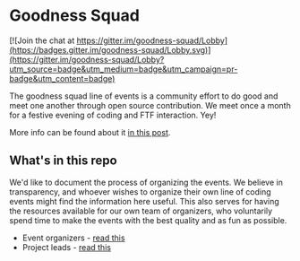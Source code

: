 # Goodness Squad

[![Join the chat at https://gitter.im/goodness-squad/Lobby](https://badges.gitter.im/goodness-squad/Lobby.svg)](https://gitter.im/goodness-squad/Lobby?utm_source=badge&utm_medium=badge&utm_campaign=pr-badge&utm_content=badge)

The goodness squad line of events is a community effort to do good and meet one another through open source contribution. We meet once a month for a festive evening of coding and FTF interaction. Yey!

More info can be found about it [in this post](https://hackernoon.com/goodness-squad-a8704d594a7a).

## What's in this repo
We'd like to document the process of organizing the events. We believe in transparency, and whoever wishes to organize their own line of coding events might find the information here useful.
This also serves for having the resources available for our own team of organizers, who voluntarily spend time to make the events with the best quality and as fun as possible.

- Event organizers - [read this](https://github.com/jsIsrael/goodness-squad/blob/master/how-to-organize-an-event.md)
- Project leads - [read this](https://github.com/jsIsrael/goodness-squad/blob/master/project-leaders-brief.md)

